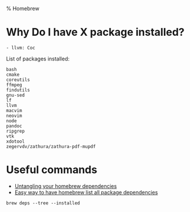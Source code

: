 % Homebrew

# Why Do I have X package installed?
    - llvm: Coc

List of packages installed:
```
bash
cmake
coreutils
ffmpeg
findutils
gnu-sed
lf
llvm
macvim
neovim
node
pandoc
ripgrep
vtk
xdotool
zegervdv/zathura/zathura-pdf-mupdf
```

# Useful commands
* [Untangling your homebrew dependencies](https://blog.jpalardy.com/posts/untangling-your-homebrew-dependencies/)
* [Easy way to have homebrew list all package dependencies](https://stackoverflow.com/questions/41029842/easy-way-to-have-homebrew-list-all-package-dependencies)

`brew deps --tree --installed`
